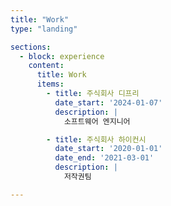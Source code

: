 ```yaml
---
title: "Work"
type: "landing"

sections:
  - block: experience
    content:
      title: Work
      items:
        - title: 주식회사 디프리
          date_start: '2024-01-07'
          description: |
            소프트웨어 엔지니어

        - title: 주식회사 하이컨시
          date_start: '2020-01-01'
          date_end: '2021-03-01'
          description: |
            저작권팀

---
```

